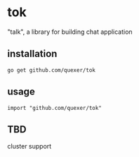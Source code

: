 tok
===

"talk", a library for building chat application

installation
------

    go get github.com/quexer/tok

usage
-----

    import "github.com/quexer/tok"


TBD
---
cluster support



